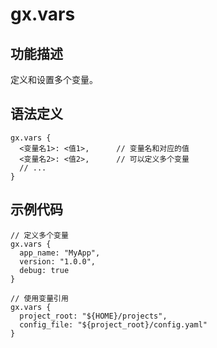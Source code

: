 # gx.vars

## 功能描述
定义和设置多个变量。

## 语法定义
```gxl
gx.vars {
  <变量名1>: <值1>,      // 变量名和对应的值
  <变量名2>: <值2>,      // 可以定义多个变量
  // ...
}
```

## 示例代码
```gxl
// 定义多个变量
gx.vars {
  app_name: "MyApp",
  version: "1.0.0",
  debug: true
}

// 使用变量引用
gx.vars {
  project_root: "${HOME}/projects",
  config_file: "${project_root}/config.yaml"
}
```